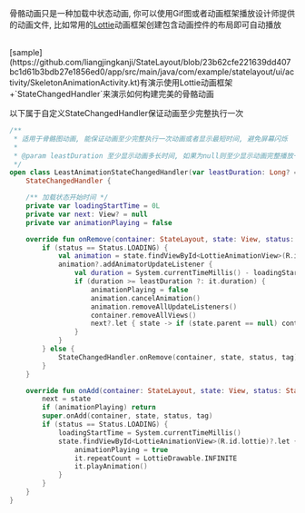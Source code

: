 骨骼动画只是一种加载中状态动画, 你可以使用Gif图或者动画框架播放设计师提供的动画文件, 比如常用的[Lottie](https://airbnb.design/lottie/)动画框架创建包含动画控件的布局即可自动播放


<br>
[sample](https://github.com/liangjingkanji/StateLayout/blob/23b62cfe221639dd407bc1d61b3bdb27e1856ed0/app/src/main/java/com/example/statelayout/ui/activity/SkeletonAnimationActivity.kt)有演示使用Lottie动画框架+`StateChangedHandler`来演示如何构建完美的骨骼动画

以下属于自定义StateChangedHandler保证动画至少完整执行一次
```kotlin
/**
 * 适用于骨骼图动画, 能保证动画至少完整执行一次动画或者显示最短时间, 避免屏幕闪烁
 *
 * @param leastDuration 至少显示动画多长时间, 如果为null则至少显示动画完整播放一次的时间
 */
open class LeastAnimationStateChangedHandler(var leastDuration: Long? = null) :
    StateChangedHandler {

    /** 加载状态开始时间 */
    private var loadingStartTime = 0L
    private var next: View? = null
    private var animationPlaying = false

    override fun onRemove(container: StateLayout, state: View, status: Status, tag: Any?) {
        if (status == Status.LOADING) {
            val animation = state.findViewById<LottieAnimationView>(R.id.lottie)
            animation?.addAnimatorUpdateListener {
                val duration = System.currentTimeMillis() - loadingStartTime
                if (duration >= leastDuration ?: it.duration) {
                    animationPlaying = false
                    animation.cancelAnimation()
                    animation.removeAllUpdateListeners()
                    container.removeAllViews()
                    next?.let { state -> if (state.parent == null) container.addView(state) }
                }
            }
        } else {
            StateChangedHandler.onRemove(container, state, status, tag)
        }
    }

    override fun onAdd(container: StateLayout, state: View, status: Status, tag: Any?) {
        next = state
        if (animationPlaying) return
        super.onAdd(container, state, status, tag)
        if (status == Status.LOADING) {
            loadingStartTime = System.currentTimeMillis()
            state.findViewById<LottieAnimationView>(R.id.lottie)?.let {
                animationPlaying = true
                it.repeatCount = LottieDrawable.INFINITE
                it.playAnimation()
            }
        }
    }
}
```
